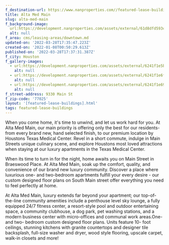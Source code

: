 ```yaml
---
f_destination-url: https://www.nanproperties.com//featured-lease-buildings/alta-med-main
title: Alta Med Main
slug: alta-med-main
f_background-image:
  url:https://development.nanproperties.com/assets/external/61d8dfd593c297847f5343c7_x1600.jpeg
  alt: null
f_area: cms/leasing-areas/downtown.md
updated-on: '2022-03-28T17:35:47.223Z'
created-on: '2022-01-08T00:50:29.613Z'
published-on: '2022-03-28T17:37:31.387Z'
f_city: Houston
f_gallery-images:
  - url:https://development.nanproperties.com/assets/external/6241f1e5be5990c1e5455193_download201.jpg
    alt: null
  - url:https://development.nanproperties.com/assets/external/6241f1e6ff1a22135d6bef43_download202.jpg
    alt: null
  - url:https://development.nanproperties.com/assets/external/6241f1e69f2488e3d367a330_download.jpg
    alt: null
f_street-address: 9330 Main St
f_zip-code: '77025'
layout: '[featured-lease-buildings].html'
tags: featured-lease-buildings
---
```


When you come home, it's time to unwind, and let us work hard for you. At Alta Med Main, our main priority is offering only the best for our residents- from every brand new, hand selected finish, to our premium location by Houstons Texas Medical Center. Revel in a short commute, indulge in Main Streets unique culinary scene, and explore Houstons most loved attractions when staying at our luxury apartments in the Texas Medical Center.

When its time to turn in for the night, home awaits you on Main Street in Braeswood Place. At Alta Med Main, soak up the comfort, quality, and convenience of our brand new luxury community. Discover a place where luxurious one- and two-bedroom apartments fulfill your every desire - our custom designed floor plans on South Main street offer everything you need to feel perfectly at home.

At Alta Med Main, luxury extends far beyond your apartment; our top-of-the-line community amenities include a penthouse level sky lounge, a fully equipped 24/7 fitness center, a resort-style pool and outdoor entertaining space, a community clubhouse, a dog park, pet washing stations, and a modern business center with micro-offices and communal work areas.One- and two- bedroom custom designed floor plans. Units feature 10- foot ceilings, stunning kitchens with granite countertops and designer tile backsplash, full-size washer and dryer, wood style flooring, upscale carpet, walk-in closets and more!
